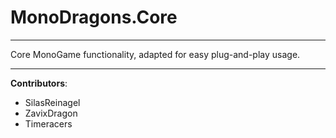 # MonoDragons.Core

----

Core MonoGame functionality, adapted for easy plug-and-play usage.

----

<strong>Contributors</strong>:
- SilasReinagel
- ZavixDragon
- Timeracers
